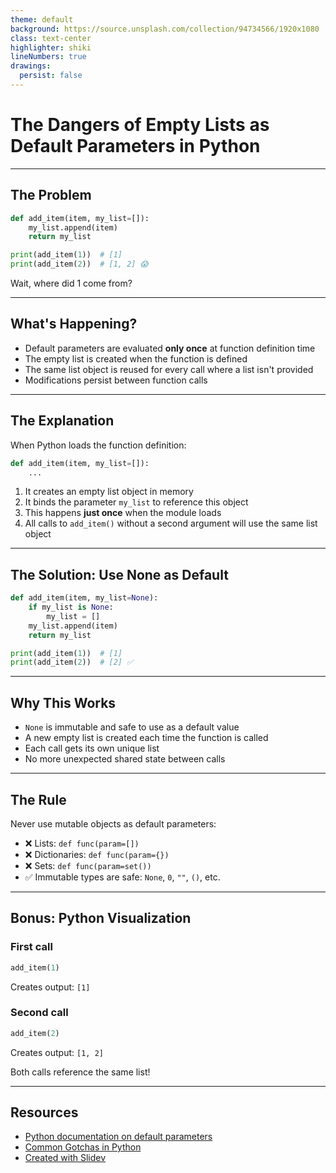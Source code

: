 ```yaml
---
theme: default
background: https://source.unsplash.com/collection/94734566/1920x1080
class: text-center
highlighter: shiki
lineNumbers: true
drawings:
  persist: false
---
```


# The Dangers of Empty Lists as Default Parameters in Python

---

## The Problem

```python
def add_item(item, my_list=[]):
    my_list.append(item)
    return my_list

print(add_item(1))  # [1]
print(add_item(2))  # [1, 2] 😱
```

<arrow v-click="1" x1="420" y1="170" x2="330" y2="210" color="#564" width="3" arrowSize="1" />

<p v-click="1" class="text-red-500 absolute bottom-23 left-45">Wait, where did 1 come from?</p>

---

## What's Happening?

- Default parameters are evaluated **only once** at function definition time
- The empty list is created when the function is defined
- The same list object is reused for every call where a list isn't provided
- Modifications persist between function calls

---

## The Explanation

When Python loads the function definition:

```python
def add_item(item, my_list=[]):
    ...
```

1. It creates an empty list object in memory
2. It binds the parameter `my_list` to reference this object
3. This happens **just once** when the module loads
4. All calls to `add_item()` without a second argument will use the same list object

---

## The Solution: Use None as Default

```python
def add_item(item, my_list=None):
    if my_list is None:
        my_list = []
    my_list.append(item)
    return my_list

print(add_item(1))  # [1]
print(add_item(2))  # [2] ✅
```

---

## Why This Works

- `None` is immutable and safe to use as a default value
- A new empty list is created each time the function is called
- Each call gets its own unique list
- No more unexpected shared state between calls

---

## The Rule

Never use mutable objects as default parameters:

- ❌ Lists: `def func(param=[])`
- ❌ Dictionaries: `def func(param={})`
- ❌ Sets: `def func(param=set())`
- ✅ Immutable types are safe: `None`, `0`, `""`, `()`, etc.

---

## Bonus: Python Visualization

<div class="grid grid-cols-2 gap-4">
<div>

### First call
```python
add_item(1)
```
Creates output: `[1]`

</div>
<div>

### Second call
```python
add_item(2)
```
Creates output: `[1, 2]` 

Both calls reference the same list!

</div>
</div>

---

## Resources

- [Python documentation on default parameters](https://docs.python.org/3/reference/compound_stmts.html#function-definitions)
- [Common Gotchas in Python](https://docs.python-guide.org/writing/gotchas/#mutable-default-arguments)
- [Created with Slidev](https://sli.dev) 
